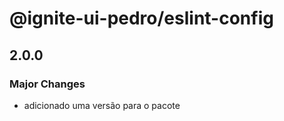 # @ignite-ui-pedro/eslint-config

## 2.0.0

### Major Changes

- adicionado uma versão para o pacote
